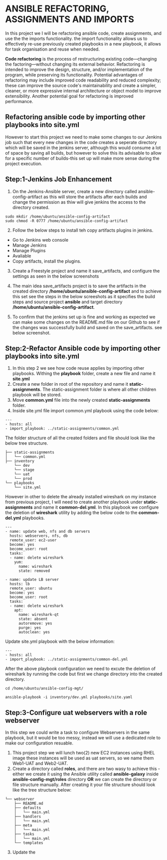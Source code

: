 # ANSIBLE REFACTORING, ASSIGNMENTS AND IMPORTS
In this project we I will be refactoring ansible code, create assignments, and use the the imports functionality. the import functionality allows us to effectively re-use previously created playbooks in a new playbook, it allows for task organisation and reuse when needed.

**Code refactoring** is the process of restructuring existing code—changing the factoring—without changing its external behavior. Refactoring is intended to improve the design, structure, and/or implementation of the program, while preserving its functionality. Potential advantages of refactoring may include improved code readability and reduced complexity; these can improve the source code's maintainability and create a simpler, cleaner, or more expressive internal architecture or object model to improve extensibility. Another potential goal for refactoring is improved performance.

## Refactoring ansible code by importing other playbooks into site.yml
However to start this project we need to make some changes to our Jenkins job such that every new changes in the code creates a seperate directory which will be saved in the jenkins server, although this would consume a lot of space by saving all builds, but however to solve this its advisable to allow for a specific number of builds-this set up will make more sense during the project execution.

## **Step:1-Jenkins Job Enhancement**
1. On the Jenkins-Ansible server, create a new directory called ansible-config-artifact as this will store the artifacts after each builds and change the permission as thiw will give jenkins the access to the directory created.
```
sudo mkdir /home/ubuntu/ansible-config-artifact
sudo chmod -R 0777 /home/ubuntu/ansible-config-artifact
```

2. Follow the below steps to install teh copy artifacts plugins in jenkins.
* Go to Jenkins web console 
* Manage Jenkins
* Manage Plugins 
* Avaliable 
* Copy artifacts, install the plugins.

3. Create a Freestyle project and name it save_artifacts, and configure the settings as seen in the below screenshots

4. The main idea save_artifacts project is to save the artifacts in the created directory **/home/ubuntu/ansible-config-artifact** and to achieve this set see the steps in the below screeshots as it specifies the build steps and source project **ansible** and target directory **/home/ubuntu/ansible-config-artifact**.

5. To confirm that the jenkins set up is fine and working as expected we can make some changes on the README.md file on our Github to see if the changes was successfully build and saved on the save_artifacts. see below screenshot.

## Step:2-Refactor Ansible code by importing other playbooks into site.yml
1. In this step 2 we see how code reuse applies by importing other playbooks. Withing the **playbook** folder, create a new file and name it **site.yml**
2. Create a new folder in root of the repository and name it **static-assignments**. The static-assignment folder is where all other children playbook will be stored.
3. Move **common.yml** file into the newly created **static-assignments** folder.
4. Inside site.yml file import common.yml playbook using the code below:
``` 
---
- hosts: all
- import_playbook: ../static-assignments/common.yml
```
The folder structure of all the created folders and file should look like the below tree structure.
```
├── static-assignments
│   └── common.yml
├── inventory
    └── dev
    └── stage
    └── uat
    └── prod
└── playbooks
    └── site.yml
```

However in other to delete the already installed wireshark on my instance from previous project, I will need to create another playbook under **static-assignments** and name it **common-del.yml**. In this playbook we configure the deletion of **wireshark** utility by adding the below code to the **common-del.yml** playbooks.
```
---
- name: update web, nfs and db servers
  hosts: webservers, nfs, db
  remote_user: ec2-user
  become: yes
  become_user: root
  tasks:
  - name: delete wireshark
    yum:
      name: wireshark
      state: removed

- name: update LB server
  hosts: lb
  remote_user: ubuntu
  become: yes
  become_user: root
  tasks:
  - name: delete wireshark
    apt:
      name: wireshark-qt
      state: absent
      autoremove: yes
      purge: yes
      autoclean: yes
```

Update site.yml playbook with the below information:
```
---
- hosts: all
- import_playbook: ../static-assignments/common-del.yml
```

After the above playbook configuration we need to excute the deletion of wireshark by running the code but first we change directory into the created directory.
```
cd /home/ubuntu/ansible-config-mgt/

ansible-playbook -i inventory/dev.yml playbooks/site.yaml
```

## Step:3-Configure uat webservers with a role webserver
In this step we could write a task to configure Webservers in the same playbook, but it would be too messy, instead we will use a dedicated role to make our configuration resuable.

1. This project step we will lunch two(2) new EC2 instances using RHEL image these instances will be used as uat servers, so we name them Web1-UAT and Web2-UAT.
2. Create a directory called **roles**, and there are two wasy to achieve this - either we create it using the Ansible utility called **ansible-galaxy** inside **ansible-config-mgt/roles** directory **OR** we can create the directory or file structure manually.
After creating it your file structure should look like the tree structure below:
```
└── webserver
    ├── README.md
    ├── defaults
    │   └── main.yml
    ├── handlers
    │   └── main.yml
    ├── meta
    │   └── main.yml
    ├── tasks
    │   └── main.yml
    └── templates
```

3. Update the 